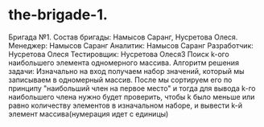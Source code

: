 # the-brigade-1.
Бригада №1. Состав бригады: Намысов Саранг, Нусретова Олеся. 
Менеджер: Намысов Саранг
Аналитик: Намысов Саранг
Разработчик: Нусретова Олеся
Тестировщик: Нусретова Олеся3
Поиск k-ого наибольшего элемента одномерного массива.
Алгоритм решения задачи: Изначально на вход получаем набор значений, который мы записываем в одномерный массив. После мы сортируем его по принципу "наибольший член на первое место" и тогда для вывода k-го наибольшего члена нужно будет проверить, чтобы k было меньше или равно количеству элементов в изначальном наборе, и вывести k-й элемент массива(нумерация идет с единицы)
